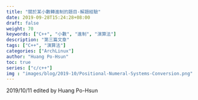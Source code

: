 ```yaml
---
title: "關於某小數轉進制的題目-解題經驗"
date: 2019-09-28T15:24:28+08:00
draft: false
weight: 70
keywords: ["C++", "小數", "進制", "演算法"]
description: "第三篇文章"
tags: ["C++", "演算法"]
categories: ["ArchLinux"]
author: "Huang Po-Hsun"
toc: true
series: ["c/c++"]
img : "images/blog/2019-10/Positional-Numeral-Systems-Conversion.png"
---
```

2019/10/11 edited by Huang Po-Hsun 

